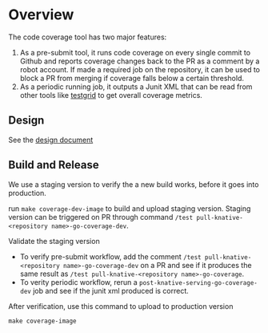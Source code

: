 # Overview

The code coverage tool has two major features:

1. As a pre-submit tool, it runs code coverage on every single commit to Github and reports coverage changes back to the PR as a comment by a robot account. If made a required job on the repository, it can be used to block a PR from merging if coverage falls below a certain threshold.
1. As a periodic running job, it outputs a Junit XML that can be read from other tools like [testgrid](http://testgrid.knative.dev/serving#coverage) to get overall coverage metrics.

## Design

See the [design document](design.md)

## Build and Release

We use a staging version to verify the a new build works, before it goes into production.

run `make coverage-dev-image` to build and upload staging version.
Staging version can be triggered on PR through command
`/test pull-knative-<repository name>-go-coverage-dev`.

Validate the staging version

- To verify pre-submit workflow, add the comment `/test pull-knative-<repository name>-go-coverage-dev` on a PR and see if it produces the same result as `/test pull-knative-<repository name>-go-coverage`.
- To verity periodic workflow, rerun a `post-knative-serving-go-coverage-dev` job and see if the junit xml produced is correct.

After verification, use this command to upload to production version

`make coverage-image`
